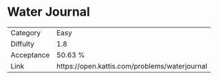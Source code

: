 # Water Journal

<table>
    <tr>
        <td>Category</td>
        <td>Easy</td>
    </tr>
    <tr>
        <td>Diffulty</td>
        <td>1.8</td>
    </tr>
    <tr>
        <td>Acceptance</td>
        <td>50.63 %</td>
    </tr>
    <tr>
        <td>Link</td>
        <td>https://open.kattis.com/problems/waterjournal</td>
    </tr>
</table>